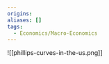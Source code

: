 ```yaml
---
origins: 
aliases: []
tags:
  - Economics/Macro-Economics
---
```

![[phillips-curves-in-the-us.png]]

